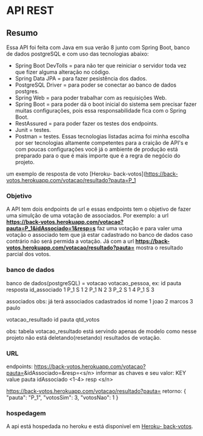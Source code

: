 # API REST
## Resumo
Essa API foi feita com Java em sua verão 8 junto com Spring Boot, banco de dados postgreSQL e com uso
das tecnologias abaixo: 

- Spring Boot DevTolls = para não ter que reiniciar o servidor toda vez que fizer alguma alteração no código.
- Spring Data JPA = para fazer pesistência dos dados.
- PostgreSQL Driver = para poder se conectar ao banco de dados postgres.
- Spring Web = para poder trabalhar com as requisições Web.
- Spring Boot = para poder dá o boot inicial do sistema sem precisar fazer muitas configurações, pois essa responsabilidade fica com o Spring Boot.
- RestAssured = para poder fazer os testes dos endpoints.
- Junit = testes.
- Postman = testes.
Essas tecnologias listadas acima foi minha escolha por ser tecnologias altamente competentes para a craição de API's e com poucas configurações você já
o ambiente de produção está preparado para o que é mais importe que é a regra de negócio do projeto. 

um exemplo de resposta de voto [Heroku- back-votos](https://back-votos.herokuapp.com/votacao/resultado?pauta=P_1

### Objetivo 
A API tem dois endpoints de url e essas endpoints tem o objetivo de fazer uma simulção de uma votação de associados. Por exemplo: 
a url **https://back-votos.herokuapp.com/votacao?pauta=P_1&idAssociado=1&resp=s** 
faz uma votação e para valer uma votação o associado tem que já estar cadastrado no banco de dados caso contrário não será permida a votação.
Já com a url **https://back-votos.herokuapp.com/votacao/resultado?pauta=<pauta>** mostra o resultado parcial dos votos.

### banco de dados
banco de dados(postgreSQL) = votacao
votacao_pessoa, ex:
id  pauta  resposta  id_associado
1   P_1		S	1
2   P_1		N       2
3   P_2		S       1
4   P_1		S       3

associados obs: já terá associados cadastrados
id  nome
1   joao
2   marcos
3   paulo

votacao_resultado
id  pauta  qtd_votos

obs: tabela votacao_resultado está servindo apenas de modelo como nesse
projeto não está deletando(resetando) resultados de votação.

### URL
endpoints:
https://back-votos.herokuapp.com/votacao?pauta=<pauta>&idAssociado=<idAssociado>&resp=<s/n>
informar as chaves e seu valor:
KEY			value
pauta			<pauta>
idAssociado		<1-4>
resp			<s/n>

https://back-votos.herokuapp.com/votacao/resultado?pauta=<pauta>
retorno:
{
    "pauta": "P_1",
    "votosSim": 3,
    "votosNao": 1
}

### hospedagem
A api está hospedada no heroku e está disponivel em [Heroku- back-votos](https://back-votos.herokuapp.com/votacao/resultado?pauta=P_1).
